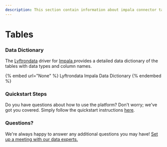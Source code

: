```yaml
---
description: This section contain information about impala connector tables information
---
```


# Tables

### Data Dictionary

The [Lyftrondata](https://www.lyftrondata.com/) driver for [Impala](None/)[ ](https://www.lyftrondata.com/integration/impala/)provides a detailed data dictionary of the tables with data types and column names.

{% embed url="None" %}
Lyftrondata Impala Data Dictionary
{% endembed %}

### Quickstart Steps

Do you have questions about how to use the platform? Don't worry; we've got you covered. Simply follow the quickstart instructions [here](../README.md).

### Questions? <a href="#questions" id="questions"></a>

We're always happy to answer any additional questions you may have! [Set up a meeting with our data experts.](https://www.lyftrondata.com/book-a-meeting/)

